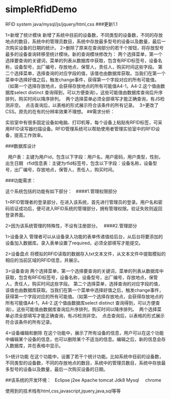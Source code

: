 simpleRfidDemo
===
RFID system java/mysql/js/jquery/html,css
###更新1.1

  1>新增了统计模块 新增了系统中目前的设备数，不同类型的设备数，不同的存放地点的数目，系统中的管理员数目，系统中存放最多型号的设备以及数量，最后一次购买设备的日期的统计。
  2>删除了原来在查询部分的若干个按钮，将存放型号最多的设备查询转移至统计模块。新的查询模块修改为：
  两个选择菜单，第一个选择要查询的关键词，菜单的列表从数据库中获取，包含有RFID标签号，设备名称，设备型号，出厂编号，存放地点，保管人，责任人，购买时间这些字段。
  第二个选择菜单，选择查询的对应字段的值，该值也由数据库获取。当我们在第一个菜单中选择好值之后，触发change事件，获得第一个字段对应的所有可能值。（如第一个选择存放地点，会获得存放地点的所有可能值A4-1，A4-2.这个值由数据库select distinct 查询得到，可以方便查询）。这些可能值由数据库查询后升序排列，购买时间以降序排列。
  两个选择菜单必须全部填写才能正确查询，有JS检测非空。
  点击查询后，以表格的形式展示符合该条件的所有记录。
  3>更改了CSS。原先的在有的分辨率效果不理想。
##需求分析：

  实验室中有很多固定设备如电脑、打印机等，每个设备上粘贴有RFID标签，可采用RFID读写器扫描设备。RFID管理系统可以帮助使用者管理实验室中的RFID设备，提高工作效率。
 
###数据库设计

   用户表：主键为用户id，包含以下字段：用户名，用户密码，用户类型，性别，出生日期 
   rfid信息表：主键为rfid标签号，包含以下字段：设备名称，设备型号，出厂编号，存放地点，保管人，责任人，购买时间。
   
###功能需求：

   这个系统包括的功能有如下部分：
   
####1.管理权限部分

  1>RFID管理者的登录部分，在进入该系统，首先进行管理员的登录。用户名和密码验证成功后，便可进入RFID系统的管理部分，拥有管理权限。验证失败则返回登录界面。
  
  2>因为该系统管理的特殊性，不设有注册部分。
  
####2.管理部分

  1>设备录入 管理者可以从设备录入功能的表单传递值给后台，从后台将要添加的设备加入数据库。录入表单设置了required，必须全部填写才能提交。
  
  2>设备盘点 将模拟的RFID读取的数据存入txt文本文件，从文本文件中提取模拟的相应的当前区域的RFID信息，并展示。
  
  3>设备查询 两个选择菜单，第一个选择要查询的关键词，菜单的列表从数据库中获取，包含有RFID标签号，设备名称，设备型号，出厂编号，存放地点，保管人，责任人，购买时间这些字段。
  第二个选择菜单，选择查询的对应字段的值，该值也由数据库获取。当我们在第一个菜单中选择好值之后，触发change事件，获得第一个字段对应的所有可能值。（如第一个选择存放地点，会获得存放地点的所有可能值A4-1，A4-2.这个值由数据库select distinct 查询得到，可以方便查询）。这些可能值由数据库查询后升序排列，购买时间以降序排列。
  两个选择菜单必须全部填写才能正确查询，有JS检测非空。
  点击查询后，以表格的形式展示符合该条件的所有记录。
  
  4>设备编辑和删除 在这个功能中，展示了所有设备的信息，用户可以在这个功能中编辑某个设备的信息，也可以删除某个不适当的信息。编辑之后，新的信息会存入数据库，并在表格中显示。  

  5>统计功能 在这个功能中，设置了若干个统计功能。比如系统中目前的设备数，不同类型的设备数，不同的存放地点的数目，系统中的管理员数目，系统中存放最多型号的设备以及数量，最后一次购买设备的日期。
  
 ##该系统的开发环境：
   
     Eclipse j2ee
     Apache tomcat
     Jdk8
     Mysql 
     chrome
     
使用到的技术栈有html,css,javascript,jquery,java,sql等等



